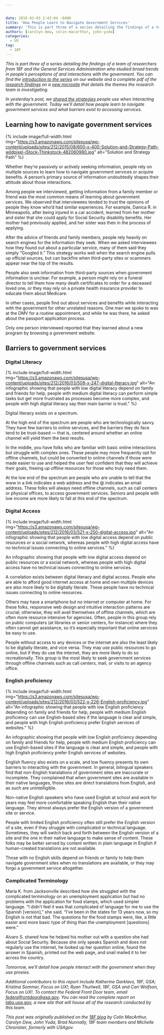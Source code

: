 ```yaml
---


date: 2016-03-03 2:43:04 -0400
title: 'How People Learn to Navigate Government Services'
summary: 'This is part three of a series detailing the findings of a team of researchers from 18F and the General Services Administration who studied broad trends in people’s perceptions of and interactions with the government. You can find the introduction to the series on our website and a complete pdf of the research findings on'
authors: [carolyn-dew, colin-macarthur, john-yuda]
categories:
  - UX
tag:
  - 18F
---
```


_This is part three of a series detailing the findings of a team of researchers from 18F and the General Services Administration who studied broad trends in people’s  perceptions of and interactions with the government. You can find the [introduction to the series](https://18f.gsa.gov/2016/03/01/what-we-learned-after-interviewing-people-about-their-interactions-with-the-federal-government/) on our website and a complete pdf of the [research findings](https://labs.usa.gov/#research-report) on a [new microsite](https://labs.usa.gov/) that details the themes the research team is investigating._

_In yesterday’s  post, we [shared the strategies](https://18f.gsa.gov/2016/03/02/strategies-people-use-when-interacting-with-the-federal-government/) people use when interacting with the government. Today we’ll detail how people learn to navigate government services and what barriers exist to accessing services._

## Learning how to navigate government services 
{% include image/full-width.html img="https://s3.amazonaws.com/sitesusa/wp-content/uploads/sites/212/2015/08/600-x-400-Solution-and-Strategy-Path-wildpixel-iStock-Thinkstock-482060980.jpg" alt="Solution and Strategy Path" %} 

Whether they’re passively or actively seeking information, people rely on multiple sources to learn how to navigate government services or acquire benefits. A person’s  primary source of information undoubtedly shapes their attitude about those interactions.

Among people we interviewed, getting information from a family member or friend was the most common means of learning about government services. We observed that interviewees tended to trust the opinions of people they know who’d had similar experiences. For example, Danica R. in Minneapolis, after being injured in a car accident, learned from her mother and sister that she could apply for Social Security disability benefits. Her mother had previously applied, and her sister was then in the process of applying.

After the advice of friends and family members, people rely heavily on search engines for the information they seek. When we asked interviewees how they found out about a particular service, many of them said they simply “Googled it.” This strategy works well when the search engine pulls up official sources, but can backfire when third-party sites or scammers appear near the top of the results.

People also seek information from third-party sources when government information is unclear. For example, a person might rely on a funeral director to tell them how many death certificates to order for a deceased loved one, or they may rely on a private health insurance provider to educate them about Medicare.

In other cases, people find out about services and benefits while interacting with the government for other unrelated reasons. One man we spoke to was at the DMV for a routine appointment, and while he was there, he asked about the passport application process.

Only one person interviewed reported that they learned about a new program by browsing a government website.

## Barriers to government services

### Digital Literacy


{% include image/full-width.html img="https://s3.amazonaws.com/sitesusa/wp-content/uploads/sites/212/2016/03/508-x-247-digital-literacy.jpg" alt="An infographic showing that people with low digital literacy depend on family and friends for help, people with medium digital literacy can perform simple tasks but get more frustrated as processes become more complex, and people with high digital literacy say their main barrier is trust." %}

Digital literacy exists on a spectrum.

At the high end of the spectrum are people who are technologically savvy. They have few barriers to online services, and the barriers they do face tend to be trust-based — that is, centered around whether an online channel will yield them the best results.

In the middle, you have folks who are familiar with basic online interactions but struggle with complex ones. These people may more frequently opt for offline channels, but could be converted to online channels if those were made easier to use and helped the user feel confident that they will achieve their goals, freeing up offline resources for those who truly need them.

At the low end of the spectrum are people who are unable to tell that the www in a link indicates a web address and the @ indicates an email address. These folks will always need offline channels, such as call centers or physical offices, to access government services. Seniors and people with low income are more likely to fall at this end of the spectrum.

### Digital Access


{% include image/full-width.html img="https://s3.amazonaws.com/sitesusa/wp-content/uploads/sites/212/2016/03/521-x-250-digital-access.jpg" alt="An infographic showing that people with low digital access depend on public resources or a social network, whereas people with high digital access have no technical issues connecting to online services." %}

An infographic showing that people with low digital access depend on public resources or a social network, whereas people with high digital access have no technical issues connecting to online services.

A correlation exists between digital literacy and digital access. People who are able to afford good internet access at home and own multiple devices are also more likely to be digitally literate. These people have no technical issues connecting to online resources.

Others may have a smartphone but no internet or computer at home. For these folks, responsive web design and intuitive interaction patterns are crucial; otherwise, they will avail themselves of offline channels, which are often more resource intensive for agencies. Often, people in this group rely on public computers (at libraries or senior centers, for instance) where they often cannot get assistance, so it’s  especially important that online services be easy to use.

People without access to any devices or the internet are also the least likely to be digitally literate, and vice versa. They may use public resources to go online, but if they do use the internet, they are more likely to do so recreationally. This group is the most likely to seek government services through offline channels such as call centers, mail, or visits to an agency office.

### English proficiency


{% include image/full-width.html img="https://s3.amazonaws.com/sitesusa/wp-content/uploads/sites/212/2016/03/522-x-226-English-proficiency.jpg" alt="An infographic showing that people with low English proficiency depending on family and friends for help, people with medium English proficiency can use English-based sites if the language is clear and simple, and people with high English proficiency prefer English services of websites." %}

An infographic showing that people with low English proficiency depending on family and friends for help, people with medium English proficiency can use English-based sites if the language is clear and simple, and people with high English proficiency prefer English services of websites.

English fluency also exists on a scale, and low fluency presents its own barriers to interacting with the government. In general, bilingual speakers find that non-English translations of government sites are inaccurate or incomplete. They complained that when government sites are available in their native languages, those sites are direct translations from English, and as such are unintelligible.

Non-native English speakers who have used English at school and work for years may feel more comfortable speaking English than their native language. They almost always prefer the English version of a government site or service.

People with limited English proficiency often still prefer the English version of a site, even if they struggle with complicated or technical language. Sometimes, they will switch back and forth between the English version of a site and the one in their native language to make sense of content. These folks may be better served by content written in plain language in English if human-created translations are not available.

Those with no English skills depend on friends or family to help them navigate government sites when no translations are available, or they may forgo a government service altogether.

### Complicated Terminology

Maria K. from Jacksonville described how she struggled with the complicated terminology on an unemployment application but had no problems with the application for food stamps, which used simpler language. “I didn’t feel it was that complicated of language for me to use the Spanish [version],” she said. “I’ve been in the states for 13 years now, so my English is not that bad. The questions for the food stamps were, like, a little easier and more basic type of thing than the unemployment [questions] were.”

Alvaro S. shared how he helped his mother out with a question she had about Social Security. Because she only speaks Spanish and does not regularly use the internet, he looked up her question online, found the answer in Spanish, printed out the web page, and snail mailed it to her across the country.

_Tomorrow, we’ll detail how people interact with the government when they use proxies._

_Additional contributors to this report include Katherine Garklavs, 18F, GSA; Kristina Sommer, Focus on UX!; Ryan Thurlwell, 18F, GSA and Cari Wolfson, Focus on UX!. To contact the Federal Front Door team, email <a href="mailto:federalfrontdoor@gsa.gov">federalfrontdoor@gsa.gov</a>. You can read the complete report on [labs.usa.gov](https://labs.usa.gov/), a new site that will house all of the research conducted by this team._

_This post was originally published on the [18F blog](https://18f.gsa.gov/blog/) by Colin MacArthur, Carolyn Dew, John Yuda, Brad Nunnally, 18F team members and Michelle Chronister, formerly with USAgov._